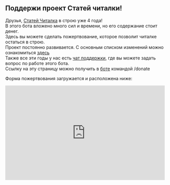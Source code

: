 ## Поддержи проект Статей читалки!
Друзья, [Статей Читалка](https://t.me/chotamreaderbot) в строю уже 4 года!<br/>
В этого бота вложено много сил и времени, но его содержание стоит денег.<br/>
Здесь вы можете сделать пожертвование, которое позволит читалке остаться в строю.<br/>
Проект постоянно развивается. С основным списком изменений можно ознакомиться [здесь](https://telegra.ph/Chitalki-changelog-01-14?r=01092020a) <br/>
Также все эти годы у нас есть [чат поддержки](https://t.me/joinchat/7eL1O3NawhViOGQy), где вы можете задать вопрос по работе этого бота. <br/>
Ссылку на эту страницу можно получить в [боте](https://t.me/chotamreaderbot) командой /donate

Форма пожертвования загружается и расположена ниже:
<iframe src="https://yoomoney.ru/quickpay/shop-widget?writer=seller&targets=%D0%9F%D0%BE%D0%B6%D0%B5%D1%80%D1%82%D0%B2%D0%BE%D0%B2%D0%B0%D0%BD%D0%B8%D0%B5%20%D0%BD%D0%B0%20%D1%81%D1%82%D0%B0%D1%82%D0%B5%D0%B9%20%D1%87%D0%B8%D1%82%D0%B0%D0%BB%D0%BA%D1%83&targets-hint=&default-sum=100&button-text=11&payment-type-choice=on&mobile-payment-type-choice=on&hint=&successURL=https%3A%2F%2Fmercuree.github.io%2Fchotamreaderbot-donations%2Fthankyou&quickpay=shop&account=410014281023692" width="100%" height="300" frameborder="0" allowtransparency="true" scrolling="no"></iframe>
